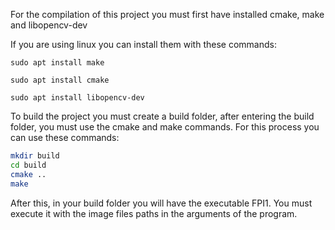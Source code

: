 For the compilation of this project you must first have installed cmake, make and libopencv-dev

If you are using linux you can install them with these commands:

`sudo apt install make`

`sudo apt install cmake`

`sudo apt install libopencv-dev`

To build the project you must create a build folder, after entering the build folder, you must use the cmake and make commands. For this process you can use these commands:

```bash
mkdir build
cd build
cmake ..
make
```

After this, in your build folder you will have the executable FPI1. You must execute it with the image files paths in the arguments of the program.
